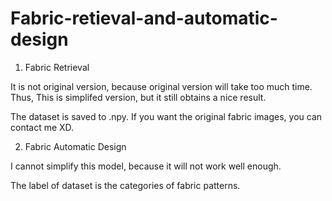 # Fabric-retieval-and-automatic-design


1. Fabric Retrieval


It is not original version, because original version will take too much time. Thus, This is simplifed version, but it still obtains a nice result.


The dataset is saved to .npy. If you want the original fabric images, you can contact me XD.




2. Fabric Automatic Design


I cannot simplify this model, because it will not work well enough.


The label of dataset is the categories of fabric patterns.
